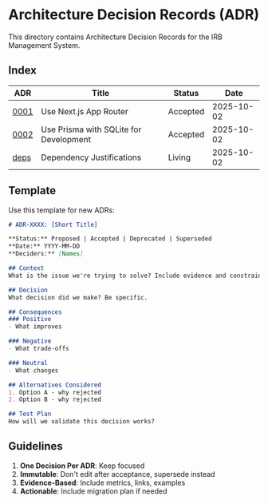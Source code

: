 # Architecture Decision Records (ADR)

This directory contains Architecture Decision Records for the IRB Management System.

## Index

| ADR | Title | Status | Date |
|-----|-------|--------|------|
| [0001](0001-use-nextjs-app-router.md) | Use Next.js App Router | Accepted | 2025-10-02 |
| [0002](0002-use-prisma-sqlite.md) | Use Prisma with SQLite for Development | Accepted | 2025-10-02 |
| [deps](deps.md) | Dependency Justifications | Living | 2025-10-02 |

## Template

Use this template for new ADRs:

```markdown
# ADR-XXXX: [Short Title]

**Status:** Proposed | Accepted | Deprecated | Superseded
**Date:** YYYY-MM-DD
**Deciders:** [Names]

## Context
What is the issue we're trying to solve? Include evidence and constraints.

## Decision
What decision did we make? Be specific.

## Consequences
### Positive
- What improves

### Negative
- What trade-offs

### Neutral
- What changes

## Alternatives Considered
1. Option A - why rejected
2. Option B - why rejected

## Test Plan
How will we validate this decision works?
```

## Guidelines

1. **One Decision Per ADR**: Keep focused
2. **Immutable**: Don't edit after acceptance, supersede instead
3. **Evidence-Based**: Include metrics, links, examples
4. **Actionable**: Include migration plan if needed
